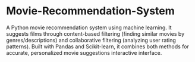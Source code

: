 # Movie-Recommendation-System
A Python movie recommendation system using machine learning. It suggests films through content-based filtering (finding similar movies by genres/descriptions) and collaborative filtering (analyzing user rating patterns). Built with Pandas and Scikit-learn, it combines both methods for accurate, personalized movie suggestions interactive interface.
